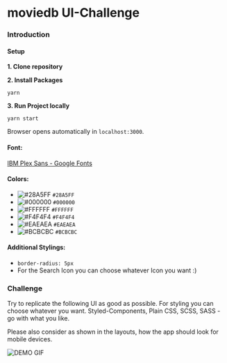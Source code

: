 # moviedb UI-Challenge


### Introduction
#### Setup

**1. Clone repository**

**2. Install Packages**

`yarn`

**3. Run Project locally**

`yarn start`

Browser opens automatically in `localhost:3000`.

#### Font:

[IBM Plex Sans - Google Fonts](https://fonts.google.com/specimen/IBM+Plex+Sans?query=IBM+Plex+Sans)

#### Colors:

- ![#28A5FF](https://via.placeholder.com/15/28A5FF/000000?text=+) `#28A5FF`
- ![#000000](https://via.placeholder.com/15/000000/000000?text=+) `#000000`
- ![#FFFFFF](https://via.placeholder.com/15/FFFFFF/000000?text=+) `#FFFFFF`
- ![#F4F4F4](https://via.placeholder.com/15/F4F4F4/000000?text=+) `#F4F4F4`
- ![#EAEAEA](https://via.placeholder.com/15/EAEAEA/000000?text=+) `#EAEAEA`
- ![#BCBCBC](https://via.placeholder.com/15/BCBCBC/000000?text=+) `#BCBCBC`

#### Additional Stylings:

- `border-radius: 5px`
- For the Search Icon you can choose whatever Icon you want :)


### Challenge

Try to replicate the following UI as good as possible. For styling you can choose whatever you want.
Styled-Components, Plain CSS, SCSS, SASS - go with what you like.

Please also consider as shown in the layouts, how the app should look for mobile devices.

![DEMO GIF](https://github.com/volkermatthes/moviedb_ui_challenge/blob/main/_readme/demo.gif?raw=true)
